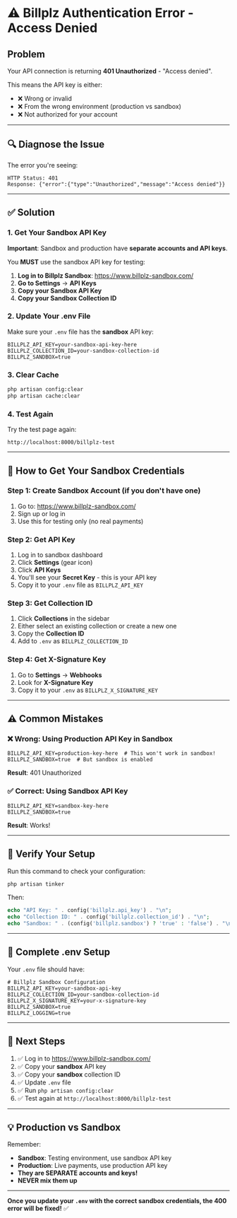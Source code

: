 # ⚠️ Billplz Authentication Error - Access Denied

## Problem

Your API connection is returning **401 Unauthorized** - "Access denied".

This means the API key is either:
- ❌ Wrong or invalid
- ❌ From the wrong environment (production vs sandbox)
- ❌ Not authorized for your account

---

## 🔍 Diagnose the Issue

The error you're seeing:
```
HTTP Status: 401
Response: {"error":{"type":"Unauthorized","message":"Access denied"}}
```

---

## ✅ Solution

### 1. Get Your Sandbox API Key

**Important**: Sandbox and production have **separate accounts and API keys**.

You **MUST** use the sandbox API key for testing:

1. **Log in to Billplz Sandbox**: https://www.billplz-sandbox.com/
2. **Go to Settings** → **API Keys**
3. **Copy your Sandbox API Key**
4. **Copy your Sandbox Collection ID**

### 2. Update Your .env File

Make sure your `.env` file has the **sandbox** API key:

```env
BILLPLZ_API_KEY=your-sandbox-api-key-here
BILLPLZ_COLLECTION_ID=your-sandbox-collection-id
BILLPLZ_SANDBOX=true
```

### 3. Clear Cache

```bash
php artisan config:clear
php artisan cache:clear
```

### 4. Test Again

Try the test page again:
```
http://localhost:8000/billplz-test
```

---

## 🔑 How to Get Your Sandbox Credentials

### Step 1: Create Sandbox Account (if you don't have one)

1. Go to: https://www.billplz-sandbox.com/
2. Sign up or log in
3. Use this for testing only (no real payments)

### Step 2: Get API Key

1. Log in to sandbox dashboard
2. Click **Settings** (gear icon)
3. Click **API Keys**
4. You'll see your **Secret Key** - this is your API key
5. Copy it to your `.env` file as `BILLPLZ_API_KEY`

### Step 3: Get Collection ID

1. Click **Collections** in the sidebar
2. Either select an existing collection or create a new one
3. Copy the **Collection ID**
4. Add to `.env` as `BILLPLZ_COLLECTION_ID`

### Step 4: Get X-Signature Key

1. Go to **Settings** → **Webhooks**
2. Look for **X-Signature Key**
3. Copy it to your `.env` as `BILLPLZ_X_SIGNATURE_KEY`

---

## ⚠️ Common Mistakes

### ❌ Wrong: Using Production API Key in Sandbox

```env
BILLPLZ_API_KEY=production-key-here  # This won't work in sandbox!
BILLPLZ_SANDBOX=true  # But sandbox is enabled
```

**Result**: 401 Unauthorized

### ✅ Correct: Using Sandbox API Key

```env
BILLPLZ_API_KEY=sandbox-key-here
BILLPLZ_SANDBOX=true
```

**Result**: Works!

---

## 🧪 Verify Your Setup

Run this command to check your configuration:

```bash
php artisan tinker
```

Then:
```php
echo "API Key: " . config('billplz.api_key') . "\n";
echo "Collection ID: " . config('billplz.collection_id') . "\n";
echo "Sandbox: " . (config('billplz.sandbox') ? 'true' : 'false') . "\n";
```

---

## 📝 Complete .env Setup

Your `.env` file should have:

```env
# Billplz Sandbox Configuration
BILLPLZ_API_KEY=your-sandbox-api-key
BILLPLZ_COLLECTION_ID=your-sandbox-collection-id
BILLPLZ_X_SIGNATURE_KEY=your-x-signature-key
BILLPLZ_SANDBOX=true
BILLPLZ_LOGGING=true
```

---

## 🎯 Next Steps

1. ✅ Log in to https://www.billplz-sandbox.com/
2. ✅ Copy your **sandbox** API key
3. ✅ Copy your **sandbox** collection ID
4. ✅ Update `.env` file
5. ✅ Run `php artisan config:clear`
6. ✅ Test again at `http://localhost:8000/billplz-test`

---

## 💡 Production vs Sandbox

Remember:
- **Sandbox**: Testing environment, use sandbox API key
- **Production**: Live payments, use production API key
- **They are SEPARATE accounts and keys!**
- **NEVER mix them up**

---

**Once you update your `.env` with the correct sandbox credentials, the 400 error will be fixed!** ✅

